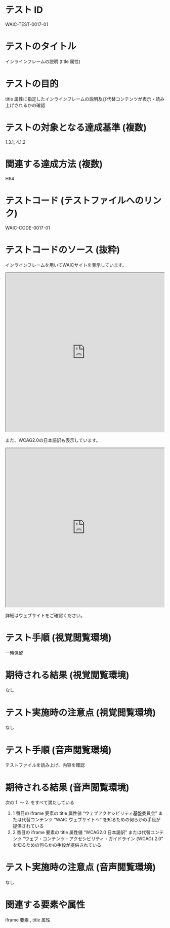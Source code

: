 

# テスト ID
WAIC-TEST-0017-01

# テストのタイトル
インラインフレームの説明 (title 属性)

# テストの目的
title 属性に指定したインラインフレームの説明及び代替コンテンツが表示・読み上げされるかの確認

# テストの対象となる達成基準 (複数)
1.3.1, 4.1.2

# 関連する達成方法 (複数)
H64

# テストコード (テストファイルへのリンク)
WAIC-CODE-0017-01

# テストコードのソース (抜粋)
<div>
<p>インラインフレームを用いてWAICサイトを表示しています。</p>
<iframe src="http://waic.jp/" id="testiframe1" name="testiframe1" title="ウェブアクセシビリティ基盤委員会" width="500" height="500"><a href="http://waic.jp/">WAIC ウェブサイトへ</a></iframe>
<p>また、WCAG2.0の日本語訳も表示しています。</p>
<iframe src="http://waic.jp/docs/WCAG20/Overview.html" id="testiframe2" name="testiframe2" title="WCAG2.0日本語訳" width="500" height="500"><a href="http://waic.jp/docs/WCAG20/Overview.html">ウェブ・コンテンツ・アクセシビリティ・ガイドライン（WCAG）2.0</a></iframe>
<p>詳細はウェブサイトをご確認ください。</p>
</div>

# テスト手順 (視覚閲覧環境)
一時保留

# 期待される結果 (視覚閲覧環境)
なし

# テスト実施時の注意点 (視覚閲覧環境)
なし

# テスト手順 (音声閲覧環境)
テストファイルを読み上げ、内容を確認

# 期待される結果 (音声閲覧環境)
次の 1. 〜 2. をすべて満たしている
1. 1 番目の iframe 要素の title 属性値 “ウェブアクセシビリティ基盤委員会” または代替コンテンツ “WAIC ウェブサイトへ” を知るための何らかの手段が提供されている
2. 2 番目の iframe 要素の title 属性値 “WCAG2.0 日本語訳” または代替コンテンツ “ウェブ・コンテンツ・アクセシビリティ・ガイドライン (WCAG) 2.0” を知るための何らかの手段が提供されている

# テスト実施時の注意点 (音声閲覧環境)
なし

# 関連する要素や属性
iframe 要素 , title 属性


